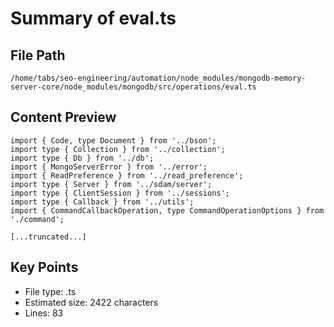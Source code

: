 # Summary of eval.ts
  
## File Path
`/home/tabs/seo-engineering/automation/node_modules/mongodb-memory-server-core/node_modules/mongodb/src/operations/eval.ts`

## Content Preview
```
import { Code, type Document } from '../bson';
import type { Collection } from '../collection';
import type { Db } from '../db';
import { MongoServerError } from '../error';
import { ReadPreference } from '../read_preference';
import type { Server } from '../sdam/server';
import type { ClientSession } from '../sessions';
import type { Callback } from '../utils';
import { CommandCallbackOperation, type CommandOperationOptions } from './command';

[...truncated...]
```

## Key Points
- File type: .ts
- Estimated size: 2422 characters
- Lines: 83
